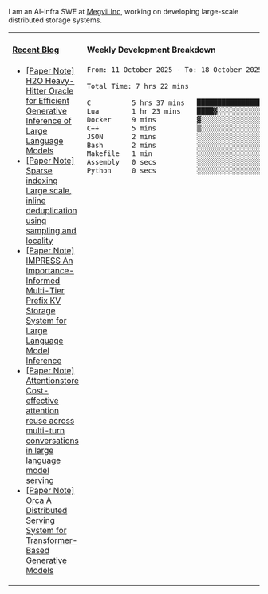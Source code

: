 I am an AI-infra SWE at [Megvii Inc](https://en.megvii.com/), working on developing large-scale distributed storage systems.

<table width="960px">
<tr>
<td valign="top" width="50%">

#### <a href="https://www.kongjun18.me" target="_blank">Recent Blog</a>

<!-- BLOG-POST-LIST:START -->
- [[Paper Note] H2O Heavy-Hitter Oracle for Efficient Generative Inference of Large Language Models](https://kongjun18.github.io/posts/h2o-heavy-hitter-oracle-for-efficient-generative-inference-of-large-language-models/)
- [[Paper Note] Sparse indexing Large scale, inline deduplication using sampling and locality](https://kongjun18.github.io/posts/sparse-indexing-large-scale-inline-deduplication-using-sampling-and-locality/)
- [[Paper Note] IMPRESS An Importance-Informed Multi-Tier Prefix KV Storage System for Large Language Model Inference](https://kongjun18.github.io/posts/impress-an-importance-informed-multi-tier-prefix-kv-storage-system-for-large-language-model-inference/)
- [[Paper Note] Attentionstore Cost-effective attention reuse across multi-turn conversations in large language model serving](https://kongjun18.github.io/posts/attentionstore-cost-effective-attention-reuse-across-multi-turn-conversations-in-large-language-model-serving/)
- [[Paper Note] Orca A Distributed Serving System for Transformer-Based Generative Models](https://kongjun18.github.io/posts/orca-a-distributed-serving-system-for-transformer-based-generative-models/)
<!-- BLOG-POST-LIST:END -->

</td>
<td valign="top" width="50%">

#### Weekly Development Breakdown

<!--START_SECTION:waka-->

```txt
From: 11 October 2025 - To: 18 October 2025

Total Time: 7 hrs 22 mins

C          5 hrs 37 mins   ███████████████████░░░░░░   76.42 %
Lua        1 hr 23 mins    ████▓░░░░░░░░░░░░░░░░░░░░   18.81 %
Docker     9 mins          ▓░░░░░░░░░░░░░░░░░░░░░░░░   02.07 %
C++        5 mins          ▒░░░░░░░░░░░░░░░░░░░░░░░░   01.29 %
JSON       2 mins          ░░░░░░░░░░░░░░░░░░░░░░░░░   00.62 %
Bash       2 mins          ░░░░░░░░░░░░░░░░░░░░░░░░░   00.45 %
Makefile   1 min           ░░░░░░░░░░░░░░░░░░░░░░░░░   00.33 %
Assembly   0 secs          ░░░░░░░░░░░░░░░░░░░░░░░░░   00.01 %
Python     0 secs          ░░░░░░░░░░░░░░░░░░░░░░░░░   00.00 %
```

<!--END_SECTION:waka-->
</td>
</tr>

</table>
